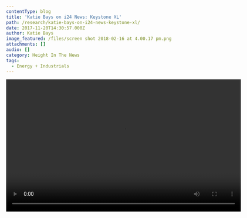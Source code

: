 ```yaml
---
contentType: blog
title: 'Katie Bays on i24 News: Keystone XL'
path: /research/katie-bays-on-i24-news-keystone-xl/
date: 2017-11-20T14:30:57.000Z
author: Katie Bays
image_featured: /files/screen shot 2018-02-16 at 4.00.17 pm.png
attachments: []
audio: []
category: Height In The News
tags:
  - Energy + Industrials
---
```

<div style="width: 640px;" class="wp-video">
  <video class="wp-video-shortcode" id="video-990-2" width="640" height="361" preload="metadata" controls="controls"><source type="video/mp4" src="https://heightllc.com/wp-content/uploads/2017/11/Katie_Bays_I24_11_20_17.mp4?_=2" /><a href="https://heightllc.com/wp-content/uploads/2017/11/Katie_Bays_I24_11_20_17.mp4">https://heightllc.com/wp-content/uploads/2017/11/Katie_Bays_I24_11_20_17.mp4</a></video>
</div>
